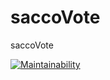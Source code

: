 # saccoVote
saccoVote

[![Maintainability](https://api.codeclimate.com/v1/badges/c7908927bc0888b9bdba/maintainability)](https://codeclimate.com/github/Evecandy/saccoVote/maintainability)